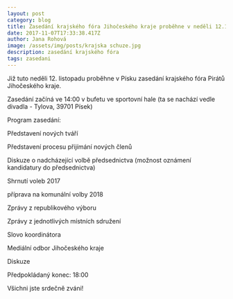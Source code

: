 ```yaml
---
layout: post
category: blog
title: Zasedání krajského fóra Jihočeského kraje proběhne v neděli 12.11. v Písku
date: 2017-11-07T17:33:38.417Z
author: Jana Rohová
image: /assets/img/posts/krajska schuze.jpg
description: zasedání krajského fóra
tags: zasedani
---
```

Již tuto neděli 12. listopadu proběhne v Písku zasedání
krajského fóra Pirátů Jihočeského kraje.

Zasedání začíná ve 14:00 v bufetu ve sportovní hale (ta
se nachází vedle divadla - Tylova, 39701 Písek)

Program zasedání:

Představení nových tváří

Představení procesu přijímání nových členů

Diskuze o nadcházející volbě předsednictva (možnost oznámení
kandidatury do předsednictva)

Shrnutí voleb 2017

příprava na komunální volby 2018

Zprávy z republikového výboru

Zprávy z jednotlivých místních sdružení

Slovo koordinátora

Mediální odbor Jihočeského kraje

Diskuze

Předpokládaný konec: 18:00

Všichni jste srdečně zváni!
